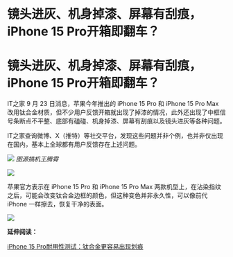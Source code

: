 # 镜头进灰、机身掉漆、屏幕有刮痕，iPhone 15 Pro开箱即翻车？

# 镜头进灰、机身掉漆、屏幕有刮痕，iPhone 15 Pro开箱即翻车？

IT之家 9 月 23 日消息，苹果今年推出的 iPhone 15 Pro 和 iPhone 15 Pro Max
改用钛合金材质，但不少用户反馈开箱就出现了掉漆的情况，此外还出现了中框信号条断点不平整、底部有磕碰、机身掉漆、屏幕有刮痕以及镜头进灰等各种问题。

IT之家查询微博、X（推特）等社交平台，发现这些问题并非个例，也并非仅出现在国内，基本上全球都有用户反馈存在上述问题。

![](https://inews.gtimg.com/om_bt/OZkW5sa7mgAoklkLHYduTu_96voy5NDk_6BzDI3RWqwMcAA/1000)
_图源搞机王腾霄_

![](https://inews.gtimg.com/om_bt/OO8xtGeeMCeIplv-5B77-jOZfOjQlgVLHe80ovaJc_s6UAA/1000)

苹果官方表示在 iPhone 15 Pro 和 iPhone 15 Pro Max
两款机型上，在沾染指纹之后，可能会改变钛合金边框的颜色，但这种变色并非永久性，可以像前代 iPhone 一样擦去，恢复干净的表面。

![](https://inews.gtimg.com/om_bt/ODXzAz7MuKwiXl4aajbfwecNEBXqUrR68yJvfPcOD4R74AA/1000)

**延伸阅读：**

[iPhone 15 Pro耐用性测试：钛合金更容易出现划痕](https://new.qq.com/rain/a/20230923A011GL00)

